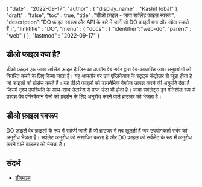 {
  "date" : "2022-09-17",
  "author" : {
    "display_name" : "Kashif Iqbal"
},
  "draft" : "false",
  "toc" : true,
  "title" :"डीओ फ़ाइल - जावा सर्वलेट फ़ाइल स्वरूप",
  "description":"DO फ़ाइल स्वरूप और API के बारे में जानें जो DO फ़ाइलें बना और खोल सकते हैं।",
  "linktitle" : "DO",
  "menu" : {
    "docs" : {
      "identifier":"web-do",
      "parent" : "web"
}
},
  "lastmod" : "2022-09-17"
}

## डीओ फाइल क्या है?

डीओ फ़ाइल एक जावा सर्वलेट फ़ाइल है जिसका उपयोग वेब सर्वर द्वारा वेब-आधारित जावा अनुप्रयोगों को वितरित करने के लिए किया जाता है। यह आमतौर पर उन एप्लिकेशन के स्ट्रट्स कंट्रोलर से जुड़ा होता है जो फाइलों को प्रोसेस करते हैं। यह डीओ फाइलों को डायनेमिक वेबपेज उत्पन्न करने की अनुमति देता है जिसमें दृश्य उपस्थिति के साथ-साथ डेटाबेस से प्राप्त डेटा भी होता है। जावा सर्वलेट्स इन गतिशील रूप से उत्पन्न वेब एप्लिकेशन पेजों को प्रदर्शन के लिए अनुरोध करने वाले ब्राउज़र को भेजता है।

## डीओ फ़ाइल स्वरूप

DO फ़ाइलें वेब फ़ाइलों के रूप में सहेजी जाती हैं जो ब्राउज़र में तब खुलती हैं जब उपयोगकर्ता सर्वर को अनुरोध भेजता है। सर्वलेट अनुरोध को संसाधित करता है और DO फ़ाइल को सर्वलेट के रूप में अनुरोध करने वाले ब्राउज़र को भेजता है।

## संदर्भ

* [डीएमएल](https://www.upi.pr.it/docs/dynref/pdreferencep8.htm)

